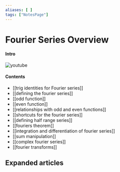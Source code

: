 ```yaml
---
aliases: [ ]
tags: ["NotesPage"]
---
```


# Fourier Series Overview

#### Intro 
![youtube](https://www.youtube.com/watch?v=spUNpyF58BY)

#### Contents
- [[trig identities for Fourier series]]
- [[defining the fourier series]]
- [[odd function]]
- [[even function]]
- [[relationships with odd and even functions]]
- [[shortcuts for the fourier series]]
- [[defining half range series]]
- [[fouriers theorem]]
- [[integration and differentiation of fourier series]]
- [[sum manipulation]]
- [[complex fourier series]]
- [[fourier transforms]]


## Expanded articles

 
